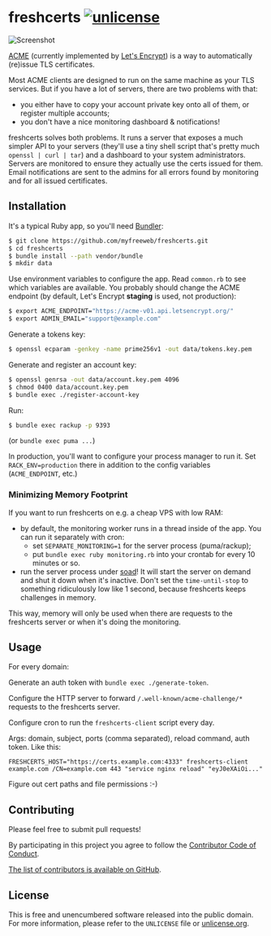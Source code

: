 # freshcerts [![unlicense](https://img.shields.io/badge/un-license-green.svg?style=flat)](http://unlicense.org)

![Screenshot](https://files.app.net/h02q76bXk.png)

[ACME](https://letsencrypt.github.io/acme-spec/) (currently implemented by [Let's Encrypt](https://letsencrypt.org)) is a way to automatically (re)issue TLS certificates.

Most ACME clients are designed to run on the same machine as your TLS services. 
But if you have a lot of servers, there are two problems with that:
- you either have to copy your account private key onto all of them, or register multiple accounts;
- you don't have a nice monitoring dashboard & notifications!

freshcerts solves both problems.
It runs a server that exposes a much simpler API to your servers (they'll use a tiny shell script that's pretty much `openssl | curl | tar`) and a dashboard to your system administrators.
Servers are monitored to ensure they actually use the certs issued for them.
Email notifications are sent to the admins for all errors found by monitoring and for all issued certificates.

## Installation

It's a typical Ruby app, so you'll need [Bundler](https://bundler.io):

```bash
$ git clone https://github.com/myfreeweb/freshcerts.git
$ cd freshcerts
$ bundle install --path vendor/bundle
$ mkdir data
```

Use environment variables to configure the app. Read `common.rb` to see which variables are available.
You probably should change the ACME endpoint (by default, Let's Encrypt **staging** is used, not production):

```bash
$ export ACME_ENDPOINT="https://acme-v01.api.letsencrypt.org/"
$ export ADMIN_EMAIL="support@example.com"
```

Generate a tokens key:

```bash
$ openssl ecparam -genkey -name prime256v1 -out data/tokens.key.pem
```

Generate and register an account key:

```bash
$ openssl genrsa -out data/account.key.pem 4096
$ chmod 0400 data/account.key.pem
$ bundle exec ./register-account-key
```

Run:

```bash
$ bundle exec rackup -p 9393
```

(or `bundle exec puma ...`)

In production, you'll want to configure your process manager to run it.
Set `RACK_ENV=production` there in addition to the config variables (`ACME_ENDPOINT`, etc.)

### Minimizing Memory Footprint

If you want to run freshcerts on e.g. a cheap VPS with low RAM:

- by default, the monitoring worker runs in a thread inside of the app. You can run it separately with cron:
  - set `SEPARATE_MONITORING=1` for the server process (puma/rackup);
  - put `bundle exec ruby monitoring.rb` into your crontab for every 10 minutes or so.
- run the server process under [soad](https://github.com/myfreeweb/soad)! It will start the server on demand and shut it down when it's inactive. Don't set the `time-until-stop` to something ridiculously low like 1 second, because freshcerts keeps challenges in memory.

This way, memory will only be used when there are requests to the freshcerts server or when it's doing the monitoring.

## Usage

For every domain:

Generate an auth token with `bundle exec ./generate-token`.

Configure the HTTP server to forward `/.well-known/acme-challenge/*` requests to the freshcerts server.

Configure cron to run the `freshcerts-client` script every day.

Args: domain, subject, ports (comma separated), reload command, auth token. Like this:

```
FRESHCERTS_HOST="https://certs.example.com:4333" freshcerts-client example.com /CN=example.com 443 "service nginx reload" "eyJ0eXAiOi..."
```

Figure out cert paths and file permissions :-)

## Contributing

Please feel free to submit pull requests!

By participating in this project you agree to follow the [Contributor Code of Conduct](http://contributor-covenant.org/version/1/4/).

[The list of contributors is available on GitHub](https://github.com/myfreeweb/freshcerts/graphs/contributors).

## License

This is free and unencumbered software released into the public domain.  
For more information, please refer to the `UNLICENSE` file or [unlicense.org](http://unlicense.org).
